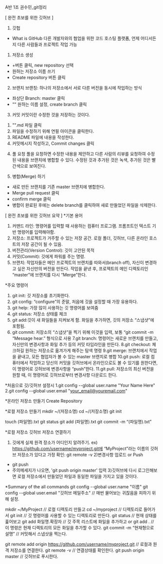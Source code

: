 A반 1조 권수민_git정리

[ 완전 초보를 위한 깃허브 ]
1. 깃헙
- What is GitHub
다른 개발자와의 협업을 위한 코드 호스팅 플랫폼, 언제 어디서든지 다른 사람들과 프로젝트 작업 가능

1) 저장소 생성
- +버튼 클릭, new repository 선택
- 원하는 저장소 이름 쓰기
- Create repository 버튼 클릭

2) 브랜치
브랜칭: 하나의 저장소에서 서로 다른 버전을 동시에 작업하는 방식
- 좌상단 Branch: master 클릭
- "" 원하는 이름 설정, create branch 클릭

3) 커밋
커밋이란 수정한 것을 저장하는 것이다. 
1. "".md 파일 클릭
2. 파일을 수정하기 위해 연필 아이콘을 클릭한다.
3. README 파일에 내용을 작성한다. 
4. 커밋메시지 작성하고, Commit changes 클릭

4) 풀 요청
풀을 요청하면 수정한 내용을 제안하고 다른 사람의 리뷰를 요청하여 수정된 내용을 브랜치에 병합할 수 있다. 수정된 것과 추가된 것은 녹색, 추가된 것은 빨간색으로 보여진다.

5) 병합(Merge) 하기
- 새로 만든 브랜치를 기존 master 브랜치에 병합한다.
- Merge pull request 클릭
- confirm merge 클릭
- 병합이 완료된 후에는 delete branch를 클릭하여 새로 만들었던 파일을 삭제한다.


[ 완전 초보를 위한 깃허브 요약 ]
*기본 용어
1. 커맨드 라인: 명령어를 입력할 때 사용하는 컴퓨터 프로그램. 프롬프트인 텍스트 기반 명령어를 입력해야함.
2. 저장소: 프로젝트가 거주할 수 있는 저장 공간. 로컬 폴더, 깃허브, 다른 온라인 호스트의 저장 공간이 될 수 있음.
3. 버전관리(Version Control): 깃이 고안된 목적
4. 커밋(Commit): 깃에게 파워를 주는 명령. 
5. 브랜치: 작업자들은 메인 프로젝트의 브랜치를 따와서(branch off), 자신이 변경하고 싶은 자신만의 버전을 만든다. 작업을 끝낸 후, 프로젝트의 메인 디렉토리인 “master”에 브랜치를 다시 “Merge”한다.

*주요 명령어
1. git init: 깃 저장소를 초기화한다.
2. git config: “configure”의 준말, 처음에 깃을 설정할 때 가장 유용하다.
3. git help: 가장 많이 사용하는 깃 명령어를 보여줌
4. git status: 저장소 상태를 체크
5. git add:깃이 새 화일들을 지켜보게 함. 화일을 추가하면, 깃의 저장소 “스냅샷”에 포함됨.
6. git commit: 저장소의 “스냅샷”을 찍기 위해 이것을 입력, 보통 “git commit -m “Message hear.” 형식으로 사용
7.git branch:  명령어는 새로운 브랜치를 만들고, 자신만의 변경사항과 화일 추가 등의 커밋 타임라인을 만든다. 
8.git checkout: 체크하길 원하는 저장소로 옮겨가게 해주는 탐색 명령
9.git merge: 브랜치에서 작업을 끝내고, 모든 협업자가 볼 수 있는 master 브랜치로 병합
10.git push: 로컬 컴퓨터에서 작업하고 당신의 커밋을 깃허브에서 온라인으로도 볼 수 있기를 원한다면, 이 명령어로 깃허브에 변경사항을 “push”한다.
11.git pull: 저장소의 최신 버전을 원할 때, 이 명령어로 깃허브로부터 변경사항 다운로드 한다. 


*처음으로 깃/깃허브 설정시
1.git config --global user.name "Your Name Here"
2.git config --global user.email "your_email@youremail.com"

*온라인 저장소 만들기
Create Repository

*로컬 저장소 만들기
mkdir ~/(저장소명) 
cd ~/(저장소명)
git init

touch (파일명).txt
git status
git add (파일명).txt
git commit -m “(파일명).txt”

*로컬 저장소 깃허브 저장소 연결하기
1) 깃에게 실제 원격 장소가 어디인지 알려주기.
ex) https://github.com/username/myproject.git에 “MyProject”라는 이름의 깃허브 저장소가 있다고 가정
확인: git remote -v
2)변경사항 업로드 or Push
- git push
- 주의메세지가 나오면, 'git push origin master' 입력
3)깃허브에 다시 로그인해보면 로컬 저장소에서 만들었던 파일과 동일한 파일을 가지고 있을 것이다.

*Summary of the all commands
git config --global user.name "이름"
git config --global user.email "깃허브 메일주소" // 매번 물어보는 귀찮음을 피하기 위해 설정.

mkdir ~/MyProject   // 로컬 디렉토리 만들고
cd ~/myproject      // 디렉토리로 들어가서
git init            // 깃 명령어를 사용할 수 있는 디렉토리로 만든다.
git status          // 현재 상태를 훑어보고
git add 화일명.확장자  // 깃 주목 리스트에 화일을 추가하고 or
git add .           // 이 명령은 현재 디렉토리의 모든 화일을 추가할 수 있다.
git commit -m “현재형으로 설명” // 커밋해서 스냅샷을 찍는다.

git remote add origin https://github.com/username/myproject.git // 로컬과 원격 저장소를 연결한다.
git remote -v // 연결상태를 확인한다.
git push origin master // 깃허브로 푸시한다.





